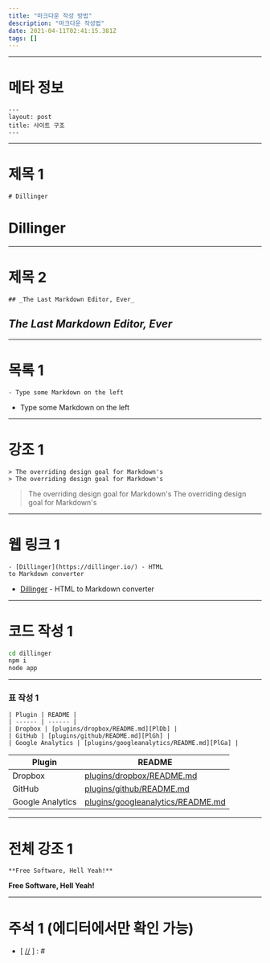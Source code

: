 ```yaml
---
title: "마크다운 작성 방법"
description: "마크다운 작성법"
date: 2021-04-11T02:41:15.381Z
tags: []
---
```

---
# 메타 정보
```
---
layout: post
title: 사이트 구조 
---
```
---
# 제목 1
```
# Dillinger
```
# Dillinger
---
# 제목 2
```
## _The Last Markdown Editor, Ever_
```
## _The Last Markdown Editor, Ever_
---
# 목록 1
```
- Type some Markdown on the left
```
- Type some Markdown on the left
---
# 강조 1
```
> The overriding design goal for Markdown's
> The overriding design goal for Markdown's

```
> The overriding design goal for Markdown's
> The overriding design goal for Markdown's

---
# 웹 링크 1
```
- [Dillinger](https://dillinger.io/) - HTML
to Markdown converter
```
- [Dillinger](https://dillinger.io/) - HTML
to Markdown converter
---
# 코드 작성 1 
```sh
cd dillinger
npm i
node app
```

---

### 표 작성 1
```
| Plugin | README |
| ------ | ------ |
| Dropbox | [plugins/dropbox/README.md][PlDb] |
| GitHub | [plugins/github/README.md][PlGh] |
| Google Analytics | [plugins/googleanalytics/README.md][PlGa] |
```

| Plugin | README |
| ------ | ------ |
| Dropbox | [plugins/dropbox/README.md][PlDb] |
| GitHub | [plugins/github/README.md][PlGh] |
| Google Analytics | [plugins/googleanalytics/README.md][PlGa] |

---

# 전체 강조 1
```
**Free Software, Hell Yeah!**
```
**Free Software, Hell Yeah!**

---

# 주석 1 (에디터에서만 확인 가능)
- [ [//] ] : #

[//]: # 

[//]: # (These are reference links used in the body of this note and get stripped out when the markdown processor does its job. There is no need to format nicely because it shouldn't be seen. Thanks SO - http://stackoverflow.com/questions/4823468/store-comments-in-markdown-syntax)

   [dill]: <https://github.com/joemccann/dillinger>
   [git-repo-url]: <https://github.com/joemccann/dillinger.git>
   [john gruber]: <http://daringfireball.net>
   [df1]: <http://daringfireball.net/projects/markdown/>
   [markdown-it]: <https://github.com/markdown-it/markdown-it>
   [Ace Editor]: <http://ace.ajax.org>
   [node.js]: <http://nodejs.org>
   [Twitter Bootstrap]: <http://twitter.github.com/bootstrap/>
   [jQuery]: <http://jquery.com>
   [@tjholowaychuk]: <http://twitter.com/tjholowaychuk>
   [express]: <http://expressjs.com>
   [AngularJS]: <http://angularjs.org>
   [Gulp]: <http://gulpjs.com>

   [PlDb]: <https://github.com/joemccann/dillinger/tree/master/plugins/dropbox/README.md>
   [PlGh]: <https://github.com/joemccann/dillinger/tree/master/plugins/github/README.md>
   [PlGd]: <https://github.com/joemccann/dillinger/tree/master/plugins/googledrive/README.md>
   [PlOd]: <https://github.com/joemccann/dillinger/tree/master/plugins/onedrive/README.md>
   [PlMe]: <https://github.com/joemccann/dillinger/tree/master/plugins/medium/README.md>
   [PlGa]: <https://github.com/RahulHP/dillinger/blob/master/plugins/googleanalytics/README.md>
```
